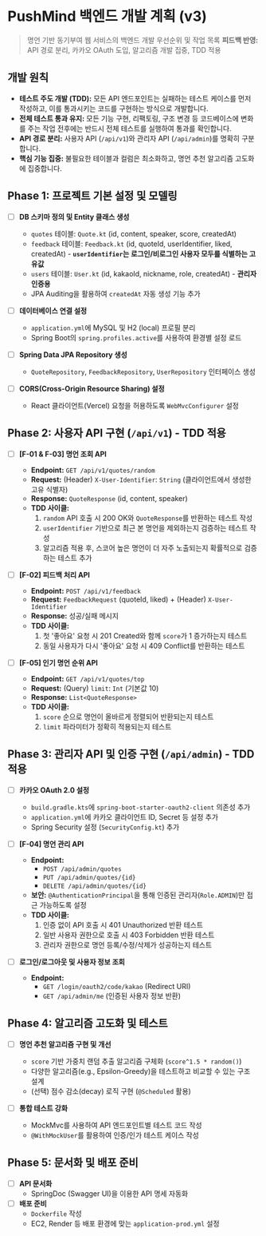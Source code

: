 # PushMind 백엔드 개발 계획 (v3)

> 명언 기반 동기부여 웹 서비스의 백엔드 개발 우선순위 및 작업 목록
> **피드백 반영:** API 경로 분리, 카카오 OAuth 도입, 알고리즘 개발 집중, TDD 적용

## 개발 원칙

- **테스트 주도 개발 (TDD):** 모든 API 엔드포인트는 실패하는 테스트 케이스를 먼저 작성하고, 이를 통과시키는 코드를 구현하는 방식으로 개발합니다.
- **전체 테스트 통과 유지:** 모든 기능 구현, 리팩토링, 구조 변경 등 코드베이스에 변화를 주는 작업 전후에는 반드시 전체 테스트를 실행하여 통과를 확인합니다.
- **API 경로 분리:** 사용자 API (`/api/v1`)와 관리자 API (`/api/admin`)를 명확히 구분합니다.
- **핵심 기능 집중:** 불필요한 테이블과 컬럼은 최소화하고, 명언 추천 알고리즘 고도화에 집중합니다.

## Phase 1: 프로젝트 기본 설정 및 모델링

- [ ] **DB 스키마 정의 및 Entity 클래스 생성**
    - `quotes` 테이블: `Quote.kt` (id, content, speaker, score, createdAt)
    - `feedback` 테이블: `Feedback.kt` (id, quoteId, userIdentifier, liked, createdAt) - **`userIdentifier`는 로그인/비로그인 사용자 모두를 식별하는 고유값**
    - `users` 테이블: `User.kt` (id, kakaoId, nickname, role, createdAt) - **관리자 인증용**
    - JPA Auditing을 활용하여 `createdAt` 자동 생성 기능 추가

- [ ] **데이터베이스 연결 설정**
    - `application.yml`에 MySQL 및 H2 (local) 프로필 분리
    - Spring Boot의 `spring.profiles.active`를 사용하여 환경별 설정 로드

- [ ] **Spring Data JPA Repository 생성**
    - `QuoteRepository`, `FeedbackRepository`, `UserRepository` 인터페이스 생성

- [ ] **CORS(Cross-Origin Resource Sharing) 설정**
    - React 클라이언트(Vercel) 요청을 허용하도록 `WebMvcConfigurer` 설정

## Phase 2: 사용자 API 구현 (`/api/v1`) - TDD 적용

- [ ] **[F-01 & F-03] 명언 조회 API**
    - **Endpoint:** `GET /api/v1/quotes/random`
    - **Request:** (Header) `X-User-Identifier`: `String` (클라이언트에서 생성한 고유 식별자)
    - **Response:** `QuoteResponse` (id, content, speaker)
    - **TDD 사이클:**
        1. `random` API 호출 시 200 OK와 `QuoteResponse`를 반환하는 테스트 작성
        2. `userIdentifier` 기반으로 최근 본 명언을 제외하는지 검증하는 테스트 작성
        3. 알고리즘 적용 후, 스코어 높은 명언이 더 자주 노출되는지 확률적으로 검증하는 테스트 추가

- [ ] **[F-02] 피드백 처리 API**
    - **Endpoint:** `POST /api/v1/feedback`
    - **Request:** `FeedbackRequest` (quoteId, liked) + (Header) `X-User-Identifier`
    - **Response:** 성공/실패 메시지
    - **TDD 사이클:**
        1. 첫 '좋아요' 요청 시 201 Created와 함께 `score`가 1 증가하는지 테스트
        2. 동일 사용자가 다시 '좋아요' 요청 시 409 Conflict를 반환하는 테스트

- [ ] **[F-05] 인기 명언 순위 API**
    - **Endpoint:** `GET /api/v1/quotes/top`
    - **Request:** (Query) `limit`: `Int` (기본값 10)
    - **Response:** `List<QuoteResponse>`
    - **TDD 사이클:**
        1. `score` 순으로 명언이 올바르게 정렬되어 반환되는지 테스트
        2. `limit` 파라미터가 정확히 적용되는지 테스트

## Phase 3: 관리자 API 및 인증 구현 (`/api/admin`) - TDD 적용

- [ ] **카카오 OAuth 2.0 설정**
    - `build.gradle.kts`에 `spring-boot-starter-oauth2-client` 의존성 추가
    - `application.yml`에 카카오 클라이언트 ID, Secret 등 설정 추가
    - Spring Security 설정 (`SecurityConfig.kt`) 추가

- [ ] **[F-04] 명언 관리 API**
    - **Endpoint:**
        - `POST /api/admin/quotes`
        - `PUT /api/admin/quotes/{id}`
        - `DELETE /api/admin/quotes/{id}`
    - **보안:** `@AuthenticationPrincipal`을 통해 인증된 관리자(`Role.ADMIN`)만 접근 가능하도록 설정
    - **TDD 사이클:**
        1. 인증 없이 API 호출 시 401 Unauthorized 반환 테스트
        2. 일반 사용자 권한으로 호출 시 403 Forbidden 반환 테스트
        3. 관리자 권한으로 명언 등록/수정/삭제가 성공하는지 테스트

- [ ] **로그인/로그아웃 및 사용자 정보 조회**
    - **Endpoint:**
        - `GET /login/oauth2/code/kakao` (Redirect URI)
        - `GET /api/admin/me` (인증된 사용자 정보 반환)

## Phase 4: 알고리즘 고도화 및 테스트

- [ ] **명언 추천 알고리즘 구현 및 개선**
    - `score` 기반 가중치 랜덤 추출 알고리즘 구체화 (`score^1.5 * random()`)
    - 다양한 알고리즘(e.g., Epsilon-Greedy)을 테스트하고 비교할 수 있는 구조 설계
    - (선택) 점수 감소(decay) 로직 구현 (`@Scheduled` 활용)

- [ ] **통합 테스트 강화**
    - MockMvc를 사용하여 API 엔드포인트별 테스트 코드 작성
    - `@WithMockUser`를 활용하여 인증/인가 테스트 케이스 작성

## Phase 5: 문서화 및 배포 준비

- [ ] **API 문서화**
    - SpringDoc (Swagger UI)을 이용한 API 명세 자동화
- [ ] **배포 준비**
    - `Dockerfile` 작성
    - EC2, Render 등 배포 환경에 맞는 `application-prod.yml` 설정
